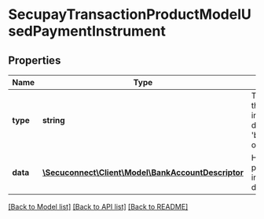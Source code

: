 # SecupayTransactionProductModelUsedPaymentInstrument

## Properties
Name | Type | Description | Notes
------------ | ------------- | ------------- | -------------
**type** | **string** | The type of the payment instrument data, like: &#39;bank_account&#39; or &#39;credit_card&#39; | [optional] 
**data** | [**\Secuconnect\Client\Model\BankAccountDescriptor**](BankAccountDescriptor.md) | Holds the payment instrument data | [optional] 

[[Back to Model list]](../README.md#documentation-for-models) [[Back to API list]](../README.md#documentation-for-api-endpoints) [[Back to README]](../README.md)


